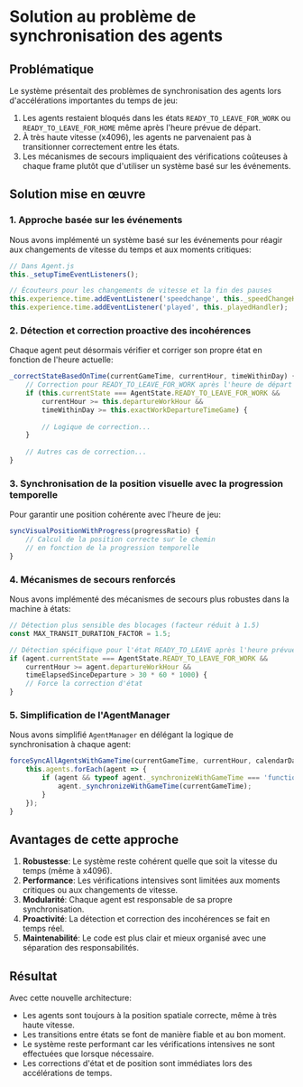 # Solution au problème de synchronisation des agents

## Problématique

Le système présentait des problèmes de synchronisation des agents lors d'accélérations importantes du temps de jeu:

1. Les agents restaient bloqués dans les états `READY_TO_LEAVE_FOR_WORK` ou `READY_TO_LEAVE_FOR_HOME` même après l'heure prévue de départ.
2. À très haute vitesse (x4096), les agents ne parvenaient pas à transitionner correctement entre les états.
3. Les mécanismes de secours impliquaient des vérifications coûteuses à chaque frame plutôt que d'utiliser un système basé sur les événements.

## Solution mise en œuvre

### 1. Approche basée sur les événements

Nous avons implémenté un système basé sur les événements pour réagir aux changements de vitesse du temps et aux moments critiques:

```javascript
// Dans Agent.js
this._setupTimeEventListeners();

// Écouteurs pour les changements de vitesse et la fin des pauses
this.experience.time.addEventListener('speedchange', this._speedChangeHandler);
this.experience.time.addEventListener('played', this._playedHandler);
```

### 2. Détection et correction proactive des incohérences

Chaque agent peut désormais vérifier et corriger son propre état en fonction de l'heure actuelle:

```javascript
_correctStateBasedOnTime(currentGameTime, currentHour, timeWithinDay) {
    // Correction pour READY_TO_LEAVE_FOR_WORK après l'heure de départ
    if (this.currentState === AgentState.READY_TO_LEAVE_FOR_WORK && 
        currentHour >= this.departureWorkHour && 
        timeWithinDay >= this.exactWorkDepartureTimeGame) {
        
        // Logique de correction...
    }
    
    // Autres cas de correction...
}
```

### 3. Synchronisation de la position visuelle avec la progression temporelle

Pour garantir une position cohérente avec l'heure de jeu:

```javascript
syncVisualPositionWithProgress(progressRatio) {
    // Calcul de la position correcte sur le chemin
    // en fonction de la progression temporelle
}
```

### 4. Mécanismes de secours renforcés

Nous avons implémenté des mécanismes de secours plus robustes dans la machine à états:

```javascript
// Détection plus sensible des blocages (facteur réduit à 1.5)
const MAX_TRANSIT_DURATION_FACTOR = 1.5;

// Détection spécifique pour l'état READY_TO_LEAVE après l'heure prévue
if (agent.currentState === AgentState.READY_TO_LEAVE_FOR_WORK && 
    currentHour >= agent.departureWorkHour && 
    timeElapsedSinceDeparture > 30 * 60 * 1000) {
    // Force la correction d'état
}
```

### 5. Simplification de l'AgentManager

Nous avons simplifié `AgentManager` en délégant la logique de synchronisation à chaque agent:

```javascript
forceSyncAllAgentsWithGameTime(currentGameTime, currentHour, calendarDate) {
    this.agents.forEach(agent => {
        if (agent && typeof agent._synchronizeWithGameTime === 'function') {
            agent._synchronizeWithGameTime(currentGameTime);
        }
    });
}
```

## Avantages de cette approche

1. **Robustesse**: Le système reste cohérent quelle que soit la vitesse du temps (même à x4096).
2. **Performance**: Les vérifications intensives sont limitées aux moments critiques ou aux changements de vitesse.
3. **Modularité**: Chaque agent est responsable de sa propre synchronisation.
4. **Proactivité**: La détection et correction des incohérences se fait en temps réel.
5. **Maintenabilité**: Le code est plus clair et mieux organisé avec une séparation des responsabilités.

## Résultat

Avec cette nouvelle architecture:
- Les agents sont toujours à la position spatiale correcte, même à très haute vitesse.
- Les transitions entre états se font de manière fiable et au bon moment.
- Le système reste performant car les vérifications intensives ne sont effectuées que lorsque nécessaire.
- Les corrections d'état et de position sont immédiates lors des accélérations de temps. 